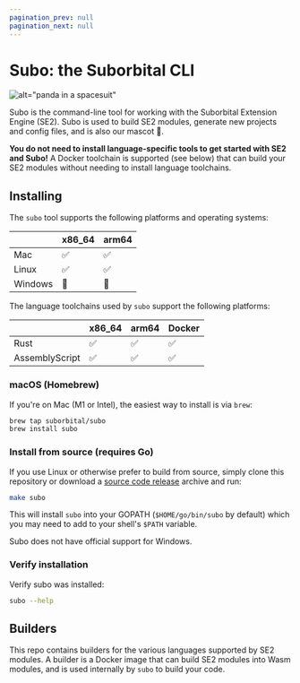 ```yaml
---
pagination_prev: null
pagination_next: null
---
```


# Subo: the Suborbital CLI

![alt="panda in a spacesuit"](https://user-images.githubusercontent.com/5942370/129103528-8b013445-a8a2-44bb-8b39-65d912a66767.png)

Subo is the command-line tool for working with the Suborbital Extension Engine (SE2). Subo is used to build SE2 modules, generate new projects and config files, and is also our mascot 🐼.

**You do not need to install language-specific tools to get started with SE2 and Subo!** A Docker toolchain is supported (see below) that can build your SE2 modules without needing to install language toolchains.

## Installing

The `subo` tool supports the following platforms and operating systems:

|         | x86_64 | arm64 |
| ------- | ------ | ----- |
| Mac     | ✅     | ✅    |
| Linux   | ✅     | ✅    |
| Windows | 🚫     | 🚫    |

The language toolchains used by `subo` support the following platforms:

|                | x86_64 | arm64 | Docker |
| -------------- | ------ | ----- | ------ |
| Rust           | ✅     | ✅    | ✅     |
| AssemblyScript | ✅     | ✅    | ✅     |

### macOS (Homebrew)

If you're on Mac (M1 or Intel), the easiest way to install is via `brew`:

```bash
brew tap suborbital/subo
brew install subo
```

### Install from source (requires Go)

If you use Linux or otherwise prefer to build from source, simply clone this repository or download a [source code release](https://github.com/suborbital/subo/releases/latest) archive and run:

```bash
make subo
```

This will install `subo` into your GOPATH (`$HOME/go/bin/subo` by default) which you may need to add to your shell's `$PATH` variable.

Subo does not have official support for Windows.

### Verify installation

Verify subo was installed:

```bash
subo --help
```

## Builders

This repo contains builders for the various languages supported by SE2 modules. A builder is a Docker image that can build SE2 modules into Wasm modules, and is used internally by `subo` to build your code.
